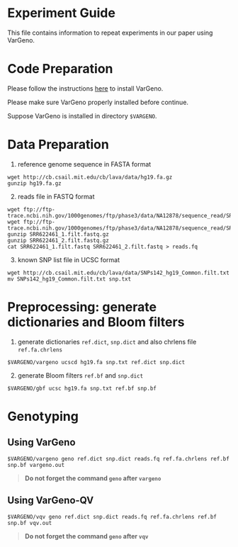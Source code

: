 # Experiment Guide

This file contains information to repeat experiments in our paper using VarGeno.

# Code Preparation

Please follow the instructions [here](https://github.com/medvedevgroup/vargeno) to install VarGeno.

Please make sure VarGeno properly installed before continue.

Suppose VarGeno is installed in directory `$VARGENO`.

# Data Preparation
1. reference genome sequence in FASTA format
```
wget http://cb.csail.mit.edu/cb/lava/data/hg19.fa.gz
gunzip hg19.fa.gz	
```

2. reads file in FASTQ format
```
wget ftp://ftp-trace.ncbi.nih.gov/1000genomes/ftp/phase3/data/NA12878/sequence_read/SRR622461_1.filt.fastq.gz
wget ftp://ftp-trace.ncbi.nih.gov/1000genomes/ftp/phase3/data/NA12878/sequence_read/SRR622461_2.filt.fastq.gz
gunzip SRR622461_1.filt.fastq.gz
gunzip SRR622461_2.filt.fastq.gz
cat SRR622461_1.filt.fastq SRR622461_2.filt.fastq > reads.fq
```

3. known SNP list file in UCSC format
```
wget http://cb.csail.mit.edu/cb/lava/data/SNPs142_hg19_Common.filt.txt
mv SNPs142_hg19_Common.filt.txt snp.txt
```

# Preprocessing: generate dictionaries and Bloom filters

1. generate dictionaries `ref.dict`, `snp.dict` and also chrlens file `ref.fa.chrlens`

```$VARGENO/vargeno ucscd hg19.fa snp.txt ref.dict snp.dict```

2. generate Bloom filters `ref.bf` and `snp.dict`

```$VARGENO/gbf ucsc hg19.fa snp.txt ref.bf snp.bf```

# Genotyping

## Using VarGeno

```$VARGENO/vargeno geno ref.dict snp.dict reads.fq ref.fa.chrlens ref.bf snp.bf vargeno.out```
> **Do not forget the command `geno` after `vargeno`**

## Using VarGeno-QV

```$VARGENO/vqv geno ref.dict snp.dict reads.fq ref.fa.chrlens ref.bf snp.bf vqv.out```
> **Do not forget the command `geno` after `vqv`**
